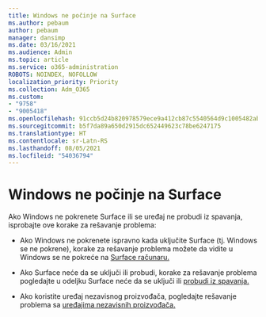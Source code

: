 ```yaml
---
title: Windows ne počinje na Surface
ms.author: pebaum
author: pebaum
manager: dansimp
ms.date: 03/16/2021
ms.audience: Admin
ms.topic: article
ms.service: o365-administration
ROBOTS: NOINDEX, NOFOLLOW
localization_priority: Priority
ms.collection: Adm_O365
ms.custom:
- "9758"
- "9005418"
ms.openlocfilehash: 91ccb5d24b820978579ece9a412cb87c5540564d9c1005482ab928b53a0c1a10
ms.sourcegitcommit: b5f7da89a650d2915dc652449623c78be6247175
ms.translationtype: HT
ms.contentlocale: sr-Latn-RS
ms.lasthandoff: 08/05/2021
ms.locfileid: "54036794"
---
```

# <a name="windows-doesnt-start-on-surface"></a>Windows ne počinje na Surface

Ako Windows ne pokrenete Surface ili se uređaj ne probudi iz spavanja, isprobajte ove korake za rešavanje problema:

- Ako Windows ne pokrenete ispravno kada uključite Surface (tj. Windows se ne pokrene), korake za rešavanje problema možete da vidite u Windows se ne pokreće na [Surface računaru.](https://support.microsoft.com/surface/windows-doesn-t-start-on-surface-3dd47ea1-472a-4514-c8e1-ff81bd72be5c)

- Ako Surface neće da se uključi ili probudi, korake za rešavanje problema pogledajte u odeljku Surface neće da se uključi ili [probudi iz spavanja.](https://support.microsoft.com/surface/surface-won-t-turn-on-or-wake-from-sleep-1e181652-3db8-5ca1-9649-7390fafb102a)

- Ako koristite uređaj nezavisnog proizvođača, pogledajte rešavanje problema sa [uređajima nezavisnih proizvođača.](https://support.microsoft.com/topic/b6f3408d-dac9-43e2-82f6-e620ca783636)

